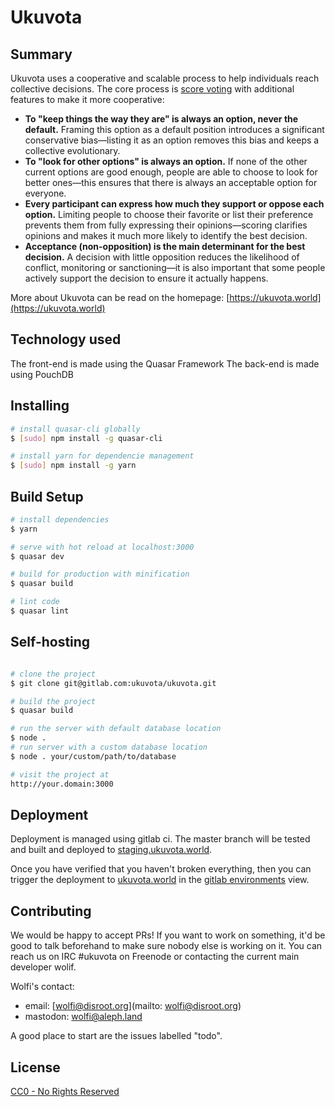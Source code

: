# Ukuvota
## Summary
Ukuvota uses a cooperative and scalable process to help individuals reach collective decisions. The core process is [score voting](https://electology.org/score-voting) with additional features to make it more cooperative:
- **To "keep things the way they are" is always an option, never the default.** Framing this option as a default position introduces a significant conservative bias—listing it as an option removes this bias and keeps a collective evolutionary.
- **To "look for other options" is always an option.** If none of the other current options are good enough, people are able to choose to look for better ones—this ensures that there is always an acceptable option for everyone.
- **Every participant can express how much they support or oppose each option.** Limiting people to choose their favorite or list their preference prevents them from fully expressing their opinions—scoring clarifies opinions and makes it much more likely to identify the best decision.
- **Acceptance (non-opposition) is the main determinant for the best decision.** A decision with little opposition reduces the likelihood of conflict, monitoring or sanctioning—it is also important that some people actively support the decision to ensure it actually happens.

More about Ukuvota can be read on the homepage: [https://ukuvota.world](https://ukuvota.world)

## Technology used
The front-end is made using the Quasar Framework
The back-end is made using PouchDB

## Installing
``` bash
# install quasar-cli globally 
$ [sudo] npm install -g quasar-cli

# install yarn for dependencie management
$ [sudo] npm install -g yarn
```

## Build Setup

``` bash
# install dependencies
$ yarn

# serve with hot reload at localhost:3000
$ quasar dev

# build for production with minification
$ quasar build

# lint code
$ quasar lint
```

## Self-hosting

``` bash

# clone the project
$ git clone git@gitlab.com:ukuvota/ukuvota.git

# build the project
$ quasar build

# run the server with default database location
$ node .
# run server with a custom database location
$ node . your/custom/path/to/database

# visit the project at
http://your.domain:3000
```

## Deployment

Deployment is managed using gitlab ci. The master branch will be tested and built and deployed to [staging.ukuvota.world](https://staging.ukuvota.world).

Once you have verified that you haven't broken everything, then you can trigger the deployment to [ukuvota.world](https://ukuvota.world) in the [gitlab environments](https://gitlab.com/ukuvota/ukuvota/environments) view.

## Contributing
We would be happy to accept PRs! If you want to work on something, it'd be good to talk beforehand to make sure nobody else is working on it. You can reach us on IRC #ukuvota on Freenode or contacting the current main developer wolif.

Wolfi's contact:
 - email: [wolfi@disroot.org](mailto: wolfi@disroot.org)
 - mastodon: [wolfi@aleph.land](https://aleph.land/@wolfi)

A good place to start are the issues labelled "todo".

## License
[CC0 - No Rights Reserved](LICENSE)

